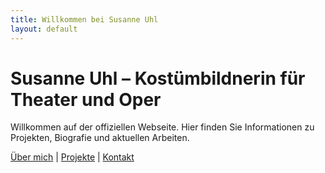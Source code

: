 ```yaml
---
title: Willkommen bei Susanne Uhl
layout: default
---
```


# Susanne Uhl – Kostümbildnerin für Theater und Oper  
Willkommen auf der offiziellen Webseite. Hier finden Sie Informationen zu Projekten, Biografie und aktuellen Arbeiten.

[Über mich](about.md) | [Projekte](projects.md) | [Kontakt](contact.md)
